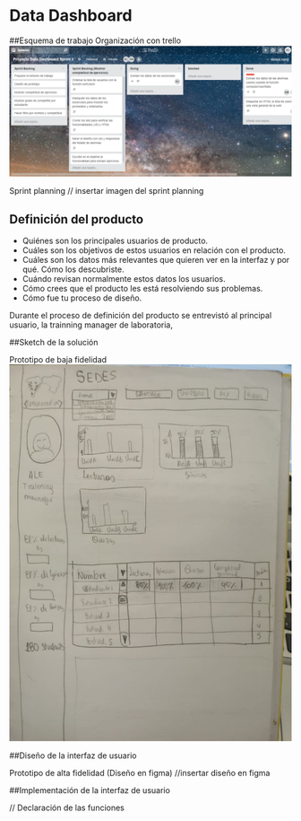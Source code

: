 # Data Dashboard

##Esquema de trabajo
Organización con trello
![trello.png](src/imag/trello.png)

Sprint planning 
// insertar imagen del sprint planning

## Definición del producto
* Quiénes son los principales usuarios de producto.
* Cuáles son los objetivos de estos usuarios en relación con el producto.
* Cuáles son los datos más relevantes que quieren ver en la interfaz y
  por qué. Cómo los descubriste.
* Cuándo revisan normalmente estos datos los usuarios.
* Cómo crees que el producto les está resolviendo sus problemas.
* Cómo fue tu proceso de diseño.

Durante el proceso de definición del producto se entrevistó al principal usuario, la trainning manager de laboratoria, 

##Sketch de la solución

Prototipo de baja fidelidad
![prototipo.jpeg](src/imag/prototipo.jpeg)

##Diseño de la interfaz de usuario

Prototipo de alta fidelidad (Diseño en figma)
//insertar diseño en figma

##Implementación de la interfaz de usuario

// Declaración de las funciones